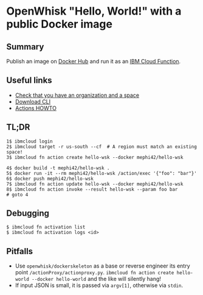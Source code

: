 # OpenWhisk "Hello, World!" with a public Docker image

## Summary
Publish an image on [Docker Hub](https://hub.docker.com) and run it as an [IBM Cloud Function](https://console.bluemix.net/openwhisk).

## Useful links
* [Check that you have an organization and a space](https://console.bluemix.net/account/organizations)
* [Download CLI](https://console.bluemix.net/docs/cli/reference/ibmcloud/download_cli.html#install_use)
* [Actions HOWTO](https://console.bluemix.net/docs/openwhisk/openwhisk_actions.html#creating-docker-actions)

## TL;DR
    1$ ibmcloud login
    2$ ibmcloud target -r us-south --cf  # A region must match an existing space!
    3$ ibmcloud fn action create hello-wsk --docker mephi42/hello-wsk

    4$ docker build -t mephi42/hello-wsk .
    5$ docker run -it --rm mephi42/hello-wsk /action/exec '{"foo": "bar"}'
    6$ docker push mephi42/hello-wsk
    7$ ibmcloud fn action update hello-wsk --docker mephi42/hello-wsk
    8$ ibmcloud fn action invoke --result hello-wsk --param foo bar
    # goto 4

## Debugging

    $ ibmcloud fn activation list
    $ ibmcloud fn activation logs <id>

## Pitfalls
* Use `openwhisk/dockerskeleton` as a base or reverse engineer its entry point `/actionProxy/actionproxy.py`.
  `ibmcloud fn action create hello-world --docker hello-world` and the like will silently hang!
* If input JSON is small, it is passed via `argv[1]`, otherwise via `stdin`.
